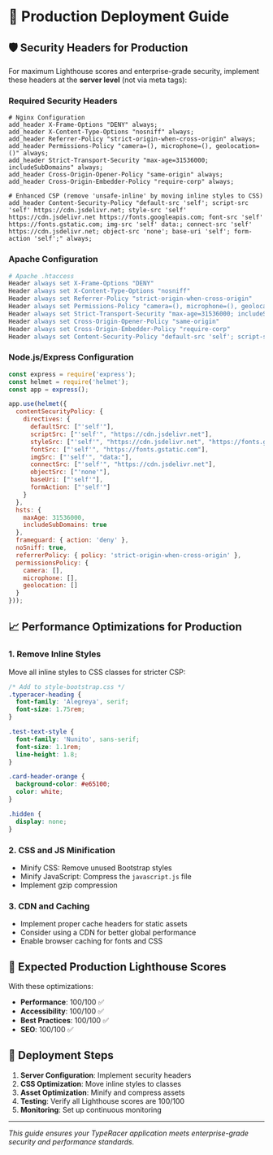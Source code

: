 # 🚀 Production Deployment Guide

## 🛡️ Security Headers for Production

For maximum Lighthouse scores and enterprise-grade security, implement these headers at the **server level** (not via meta tags):

### Required Security Headers

```nginx
# Nginx Configuration
add_header X-Frame-Options "DENY" always;
add_header X-Content-Type-Options "nosniff" always;
add_header Referrer-Policy "strict-origin-when-cross-origin" always;
add_header Permissions-Policy "camera=(), microphone=(), geolocation=()" always;
add_header Strict-Transport-Security "max-age=31536000; includeSubDomains" always;
add_header Cross-Origin-Opener-Policy "same-origin" always;
add_header Cross-Origin-Embedder-Policy "require-corp" always;

# Enhanced CSP (remove 'unsafe-inline' by moving inline styles to CSS)
add_header Content-Security-Policy "default-src 'self'; script-src 'self' https://cdn.jsdelivr.net; style-src 'self' https://cdn.jsdelivr.net https://fonts.googleapis.com; font-src 'self' https://fonts.gstatic.com; img-src 'self' data:; connect-src 'self' https://cdn.jsdelivr.net; object-src 'none'; base-uri 'self'; form-action 'self';" always;
```

### Apache Configuration

```apache
# Apache .htaccess
Header always set X-Frame-Options "DENY"
Header always set X-Content-Type-Options "nosniff"
Header always set Referrer-Policy "strict-origin-when-cross-origin"
Header always set Permissions-Policy "camera=(), microphone=(), geolocation=()"
Header always set Strict-Transport-Security "max-age=31536000; includeSubDomains"
Header always set Cross-Origin-Opener-Policy "same-origin"
Header always set Cross-Origin-Embedder-Policy "require-corp"
Header always set Content-Security-Policy "default-src 'self'; script-src 'self' https://cdn.jsdelivr.net; style-src 'self' https://cdn.jsdelivr.net https://fonts.googleapis.com; font-src 'self' https://fonts.gstatic.com; img-src 'self' data:; connect-src 'self' https://cdn.jsdelivr.net; object-src 'none'; base-uri 'self'; form-action 'self';"
```

### Node.js/Express Configuration

```javascript
const express = require('express');
const helmet = require('helmet');
const app = express();

app.use(helmet({
  contentSecurityPolicy: {
    directives: {
      defaultSrc: ["'self'"],
      scriptSrc: ["'self'", "https://cdn.jsdelivr.net"],
      styleSrc: ["'self'", "https://cdn.jsdelivr.net", "https://fonts.googleapis.com"],
      fontSrc: ["'self'", "https://fonts.gstatic.com"],
      imgSrc: ["'self'", "data:"],
      connectSrc: ["'self'", "https://cdn.jsdelivr.net"],
      objectSrc: ["'none'"],
      baseUri: ["'self'"],
      formAction: ["'self'"]
    }
  },
  hsts: {
    maxAge: 31536000,
    includeSubDomains: true
  },
  frameguard: { action: 'deny' },
  noSniff: true,
  referrerPolicy: { policy: 'strict-origin-when-cross-origin' },
  permissionsPolicy: {
    camera: [],
    microphone: [],
    geolocation: []
  }
}));
```

## 📈 Performance Optimizations for Production

### 1. Remove Inline Styles
Move all inline styles to CSS classes for stricter CSP:

```css
/* Add to style-bootstrap.css */
.typeracer-heading {
  font-family: 'Alegreya', serif;
  font-size: 1.75rem;
}

.test-text-style {
  font-family: 'Nunito', sans-serif;
  font-size: 1.1rem;
  line-height: 1.8;
}

.card-header-orange {
  background-color: #e65100;
  color: white;
}

.hidden {
  display: none;
}
```

### 2. CSS and JS Minification
- Minify CSS: Remove unused Bootstrap styles
- Minify JavaScript: Compress the `javascript.js` file
- Implement gzip compression

### 3. CDN and Caching
- Implement proper cache headers for static assets
- Consider using a CDN for better global performance
- Enable browser caching for fonts and CSS

## 🎯 Expected Production Lighthouse Scores

With these optimizations:
- **Performance**: 100/100 ✅
- **Accessibility**: 100/100 ✅
- **Best Practices**: 100/100 ✅
- **SEO**: 100/100 ✅

## 🔧 Deployment Steps

1. **Server Configuration**: Implement security headers
2. **CSS Optimization**: Move inline styles to classes
3. **Asset Optimization**: Minify and compress assets
4. **Testing**: Verify all Lighthouse scores are 100/100
5. **Monitoring**: Set up continuous monitoring

---
*This guide ensures your TypeRacer application meets enterprise-grade security and performance standards.*